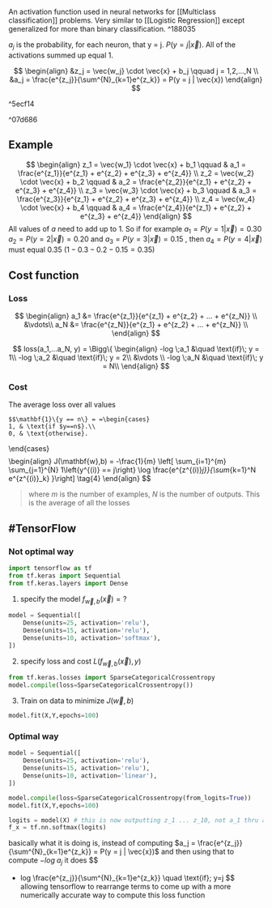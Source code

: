 An activation function used in neural networks for [[Multiclass classification]] problems. Very similar to [[Logistic Regression]] except generalized for more than binary classification.  ^188035

$a_j$ is the probability, for each neuron, that y = j. $P(y=j|\vec{x})$. 
All of the activations summed up equal 1. 

$$
\begin{align}
&z_j = \vec{w_j} \cdot \vec{x} + b_j \qquad j = 1,2,...,N \\
&a_j = \frac{e^{z_j}}{\sum^{N}_{k=1}e^{z_k}} = P(y = j | \vec{x})
\end{align}
$$

^5ecf14

^07d686
## Example
$$
\begin{align}
z_1 = \vec{w_1} \cdot \vec{x} + b_1 \qquad & a_1 = \frac{e^{z_1}}{e^{z_1} + e^{z_2} + e^{z_3} + e^{z_4}}
\\
z_2 = \vec{w_2} \cdot \vec{x} + b_2 \qquad & a_2 = \frac{e^{z_2}}{e^{z_1} + e^{z_2} + e^{z_3} + e^{z_4}}
\\
z_3 = \vec{w_3} \cdot \vec{x} + b_3 \qquad & a_3 = \frac{e^{z_3}}{e^{z_1} + e^{z_2} + e^{z_3} + e^{z_4}}
\\
z_4 = \vec{w_4} \cdot \vec{x} + b_4 \qquad & a_4 = \frac{e^{z_4}}{e^{z_1} + e^{z_2} + e^{z_3} + e^{z_4}}
\end{align}
$$
All values of $a$ need to add up to 1. So if for example
$a_1 = P(y = 1|\vec{x}) = 0.30$ 
$a_2 = P(y = 2|\vec{x}) = 0.20$ and
$a_3 = P(y = 3|\vec{x}) = 0.15$ , then
$a_4 = P(y = 4|\vec{x})$  must equal 0.35 ($1 - 0.3 - 0.2 - 0.15 = 0.35$)

## Cost function

### Loss
$$
\begin{align}
a_1 &= \frac{e^{z_1}}{e^{z_1} + e^{z_2} + ... + e^{z_N}} \\
&\vdots\\
a_N &= \frac{e^{z_N}}{e^{z_1} + e^{z_2} + ... + e^{z_N}} \\
\end{align}
$$

$$
loss(a_1,...a_N, y) = \Bigg\{ 
\begin{align}
-log \;a_1 &\quad \text{if}\; y = 1\\
-log \;a_2 &\quad \text{if}\; y = 2\\
&\vdots \\
-log \;a_N &\quad \text{if}\; y = N\\
\end{align}
$$

### Cost
The average loss over all values

    $$\mathbf{1}\{y == n\} = =\begin{cases}
    1, & \text{if $y==n$}.\\
    0, & \text{otherwise}.
  \end{cases}$$
$$
\begin{align}
J(\mathbf{w},b) = -\frac{1}{m} \left[ \sum_{i=1}^{m} \sum_{j=1}^{N}  1\left\{y^{(i)} == j\right\} \log \frac{e^{z^{(i)}_j}}{\sum_{k=1}^N e^{z^{(i)}_k} }\right] \tag{4}
\end{align}
$$
> where $m$ is the number of examples, $N$ is the number of outputs. This is the average of all the losses

## #TensorFlow 

### Not optimal way 
```python
import tensorflow as tf
from tf.keras import Sequential
from tf.keras.layers import Dense
```
1. specify the model $f_{\vec{w},b}(\vec{x}) = ?$ 
```python
model = Sequential([
	Dense(units=25, activation='relu'),
	Dense(units=15, activation='relu'),
	Dense(units=10, activation='softmax'),
])
```
2. specify loss and cost $L(f_{\vec{w},b}(\vec{x}),y)$ 
```python
from tf.keras.losses import SparseCategoricalCrossentropy
model.compile(loss=SparseCategoricalCrossentropy())
```
3. Train on data to minimize $J(\vec{w},b)$
```python
model.fit(X,Y,epochs=100)
```

### Optimal way
```python
model = Sequential([
	Dense(units=25, activation='relu'),
	Dense(units=15, activation='relu'),
	Dense(units=10, activation='linear'),
])

model.compile(loss=SparseCategoricalCrossentropy(from_logits=True))
model.fit(X,Y,epochs=100)

logits = model(X) # this is now outputting z_1 ... z_10, not a_1 thru a_10
f_x = tf.nn.softmax(logits)
```

basically what it is doing is, instead of computing 
$a_j = \frac{e^{z_j}}{\sum^{N}_{k=1}e^{z_k}} = P(y = j | \vec{x})$ 
and then using that to compute $-log\;a_j$
it does 
$$
- log \frac{e^{z_j}}{\sum^{N}_{k=1}e^{z_k}} \quad \text{if}\; y=j
$$
allowing tensorflow to rearrange terms to come up with a more numerically accurate way to compute this loss function

